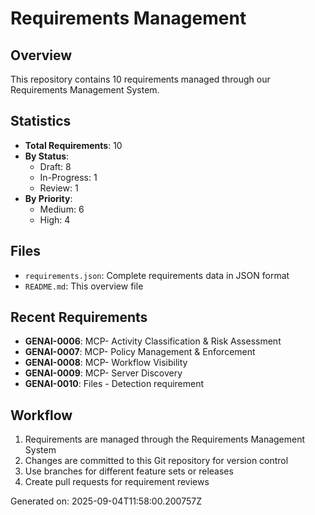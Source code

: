 # Requirements Management

## Overview
This repository contains 10 requirements managed through our Requirements Management System.

## Statistics
- **Total Requirements**: 10
- **By Status**:
  - Draft: 8
  - In-Progress: 1
  - Review: 1
- **By Priority**:
  - Medium: 6
  - High: 4

## Files
- `requirements.json`: Complete requirements data in JSON format
- `README.md`: This overview file

## Recent Requirements
- **GENAI-0006**: MCP- Activity Classification & Risk Assessment
- **GENAI-0007**: MCP- Policy Management & Enforcement
- **GENAI-0008**: MCP- Workflow Visibility
- **GENAI-0009**: MCP- Server Discovery
- **GENAI-0010**: Files - Detection requirement 

## Workflow
1. Requirements are managed through the Requirements Management System
2. Changes are committed to this Git repository for version control
3. Use branches for different feature sets or releases
4. Create pull requests for requirement reviews

Generated on: 2025-09-04T11:58:00.200757Z
